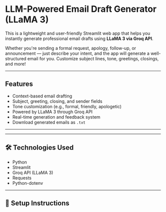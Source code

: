 # LLM-Powered Email Draft Generator (LLaMA 3)

This is a lightweight and user-friendly Streamlit web app that helps you instantly generate professional email drafts using **LLaMA 3 via Groq API**.

Whether you're sending a formal request, apology, follow-up, or announcement — just describe your intent, and the app will generate a well-structured email for you. Customize subject lines, tone, greetings, closings, and more!

---

## Features

- Context-based email drafting
-  Subject, greeting, closing, and sender fields
-  Tone customization (e.g., formal, friendly, apologetic)
-  Powered by LLaMA 3 through Groq API
-  Real-time generation and feedback system
-  Download generated emails as `.txt`

---

---

## 🛠️ Technologies Used

- Python
- Streamlit
- Groq API (LLaMA 3)
- Requests
- Python-dotenv

---

## 🔧 Setup Instructions
